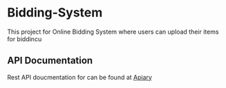 # Bidding-System

This project for Online Bidding System where users can upload their items for biddincu

## API Documentation

Rest API doucmentation for can be found at [Apiary](http://docs.biddingsystemapi.apiary.io/#)


